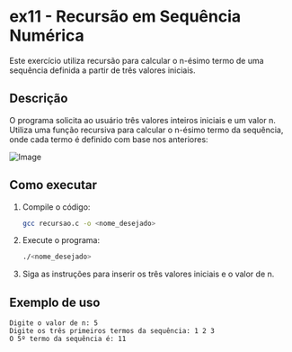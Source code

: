 # ex11 - Recursão em Sequência Numérica

Este exercício utiliza recursão para calcular o n-ésimo termo de uma sequência definida a partir de três valores iniciais.

## Descrição

O programa solicita ao usuário três valores inteiros iniciais e um valor n.  
Utiliza uma função recursiva para calcular o n-ésimo termo da sequência, onde cada termo é definido com base nos anteriores:

![Image](https://github.com/user-attachments/assets/c9f99f49-24b8-4443-81ec-3fec907f8f2c)

## Como executar

1. Compile o código:
   ```sh
   gcc recursao.c -o <nome_desejado>
   ```

2. Execute o programa:
   ```sh
   ./<nome_desejado>
   ```

3. Siga as instruções para inserir os três valores iniciais e o valor de n.

## Exemplo de uso

```
Digite o valor de n: 5
Digite os três primeiros termos da sequência: 1 2 3
O 5º termo da sequência é: 11
```